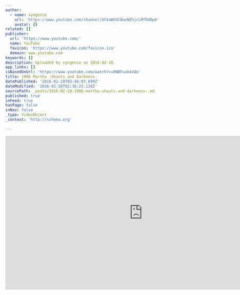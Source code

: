 ```yaml
---
author:
  - name: syngenie
    url: 'https://www.youtube.com/channel/UCkaWVUC8wvNZhjcLMfDUDpA'
    avatar: {}
related: []
publisher:
  url: 'https://www.youtube.com/'
  name: YouTube
  favicon: 'https://www.youtube.com/favicon.ico'
  domain: www.youtube.com
keywords: []
description: Uploaded by syngenie on 2016-02-28.
app_links: []
isBasedOnUrl: 'https://www.youtube.com/watch?v=0NBFuuk4zQo'
title: 1986 Martha -Shouts and Darkness-
datePublished: '2016-02-28T02:46:07.699Z'
dateModified: '2016-02-28T02:36:25.128Z'
sourcePath: _posts/2016-02-28-1986-martha-shouts-and-darkness-.md
published: true
inFeed: true
hasPage: false
inNav: false
_type: VideoObject
_context: 'http://schema.org'

---
```

<iframe src="https://cdn.embedly.com/widgets/media.html?src=https%3A%2F%2Fwww.youtube.com%2Fembed%2F0NBFuuk4zQo%3Ffeature%3Doembed&amp;url=https%3A%2F%2Fwww.youtube.com%2Fwatch%3Fv%3D0NBFuuk4zQo&amp;image=https%3A%2F%2Fi.ytimg.com%2Fvi%2F0NBFuuk4zQo%2Fhqdefault.jpg&amp;key=b7d04c9b404c499eba89ee7072e1c4f7&amp;type=text%2Fhtml&amp;schema=youtube" width="854" height="480" scrolling="no" frameborder="0" allowfullscreen="allowfullscreen" style=""></iframe>